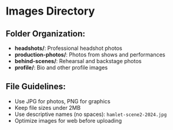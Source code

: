 # Images Directory

## Folder Organization:
- **headshots/**: Professional headshot photos
- **production-photos/**: Photos from shows and performances
- **behind-scenes/**: Rehearsal and backstage photos
- **profile/**: Bio and other profile images

## File Guidelines:
- Use JPG for photos, PNG for graphics
- Keep file sizes under 2MB
- Use descriptive names (no spaces): `hamlet-scene2-2024.jpg`
- Optimize images for web before uploading
